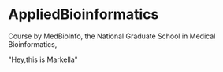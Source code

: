 # AppliedBioinformatics
Course by MedBioInfo, the National Graduate School in Medical Bioinformatics, 

"Hey,this is Markella"



